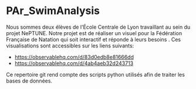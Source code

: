 # PAr_SwimAnalysis

Nous sommes deux élèves de l'École Centrale de Lyon travaillant au sein du projet NePTUNE. Notre projet est de réaliser un visuel pour la Fédération Française de Natation qui soit interactif et réponde à leurs besoins .
Ces visualisations sont accessibles sur les liens suivants: 
* https://observablehq.com/d/83d0edb8e81666dd
* https://observablehq.com/d/4ab4aeb32d243713

Ce repertoire git rend compte des scripts python utilisés afin de traiter les bases de données.
